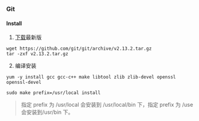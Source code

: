 ### Git

#### Install
1. [下载](https://github.com/git/git/releases)最新版
``` shell
wget https://github.com/git/git/archive/v2.13.2.tar.gz
tar -zxf v2.13.2.tar.gz
```
2. 编译安装
``` shell
yum -y install gcc gcc-c++ make libtool zlib zlib-devel openssl openssl-devel  

sudo make prefix=/usr/local install
```
> 指定 prefix 为 /usr/local 会安装到 /usr/local/bin 下，指定 prefix 为 /use 会安装到/usr/bin 下。
